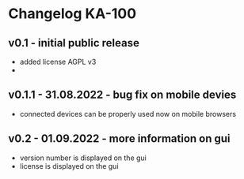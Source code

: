 # Changelog KA-100
## v0.1 - initial public release
  * added license AGPL v3
  * 

## v0.1.1 - 31.08.2022 - bug fix on mobile devies
  * connected devices can be properly used now on mobile browsers

## v0.2 - 01.09.2022 - more information on gui 
  * version number is displayed on the gui
  * license is displayed on the gui
